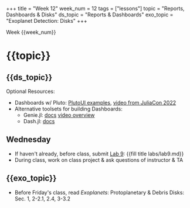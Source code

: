 +++
title = "Week 12"
week_num = 12
tags = ["lessons"]
topic = "Reports, Dashboards & Disks"
ds_topic = "Reports & Dashboards"
exo_topic =  "Exoplanet Detection: Disks"
+++

Week {{week_num}}
# {{topic}}

## {{ds_topic}}
Optional Resources:
- Dashboards w/ Pluto: [PlutoUI examples](https://juliapluto.github.io/sample-notebook-previews/PlutoUI.jl.html), [video from JuliaCon 2022](https://www.youtube.com/watch?v=dP9UuEL00iM)
- Alternative toolsets for building Dashboards:
   - Genie.jl: [docs](https://genieframework.com/docs/genie/v5/tutorials/1--Overview.html) [video overview](https://www.youtube.com/watch?v=YEQLTCWxDuM)
   - Dash.jl: [docs](https://dash.plotly.com/julia/introduction)

## Wednesday
- If haven't already, before class, submit [Lab 9](../../labs/lab9/): {{fill title labs/lab9.md}}
- During class, work on class project & ask questions of instructor & TA

## {{exo_topic}}
- Before Friday's class, read *Exoplanets*: Protoplanetary & Debris Disks:  Sec. 1, 2-2.1, 2.4, 3-3.2

